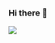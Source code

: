 ### Hi there 👋
<img src="https://capsule-render.vercel.app/api?type=slice&color=FFD8D8&height=300&section=header&text=HyeseongUm&fontSize=90&fontColor=353535"/>
<!--
**hyeseongUm/hyeseongUm** is a ✨ _special_ ✨ repository because its `README.md` (this file) appears on your GitHub profile.

Here are some ideas to get you started:

- 🔭 I’m currently working on ...
- 🌱 I’m currently learning ...
- 👯 I’m looking to collaborate on ...
- 🤔 I’m looking for help with ...
- 💬 Ask me about ...
- 📫 How to reach me: ...
- 😄 Pronouns: ...
- ⚡ Fun fact: ...
-->
<h3 align="center">📚 Tech Stack 📚</h3>
<p align="center">
  <img src="https://img.shields.io/badge/Java-007396?style=flat-square&logo=Java&logoColor=white"/></a>&nbsp
  <img src="https://img.shields.io/badge/Python-3766AB?style=flat-square&logo=Python&logoColor=white"/></a>&nbsp 
  <img src="https://img.shields.io/badge/Jsp-232F3E?style=flat-square&logo=Jsp&logoColor=white"/></a>&nbsp 
  <img src="https://img.shields.io/badge/Javascript-ffb13b?style=flat-square&logo=javascript&logoColor=white"/></a>&nbsp 
  <br>
  <img src="https://img.shields.io/badge/Spring-6DB33F?style=flat-square&logo=Spring&logoColor=white"/></a>&nbsp
  <img src="https://img.shields.io/badge/SpringBoot-6DB33F?style=flat-square&logo=SpringBoot&logoColor=white"/></a>&nbsp 
  <img src="https://img.shields.io/badge/Node.js-339933?style=flat-square&logo=Node.js&logoColor=white"/></a>&nbsp
  <img src="https://img.shields.io/badge/React-000000?style=flat-square&logo=React&logoColor=white"/></a>&nbsp
  <br>
  <img src="https://img.shields.io/badge/MariaDB-E6B91E?style=flat-square&logo=MariaDB&logoColor=white"/></a>&nbsp  
  <img src="https://img.shields.io/badge/HTML-2496ED?style=flat-square&logo=HTML&logoColor=white"/></a>&nbsp 
  <img src="https://img.shields.io/badge/css-D24939?style=flat-square&logo=css&logoColor=white"/></a>&nbsp 
</p>

<h3 align="center">✨ Follow Me ✨</h3>
<p align="center">
  <a href="https://www.instagram.com/hyeseong_ee/"><img src="https://img.shields.io/badge/Instagram-E4405F?style=flat-square&logo=Instagram&logoColor=white&link=https://www.instagram.com/pretzel_2m3/"/></a>&nbsp
  <a href="mailto:5391nks@naver.com"><img src="https://img.shields.io/badge/Naver-d14836?style=flat-square&logo=Naver&logoColor=white&link=5391nks@naver.com"/></a>

</p>
<p>
  <img height="180em" src="https://github-readme-stats.vercel.app/api?username=hyeseongUm&show_icons=true&include_all_commits=true&bg_color=30,e96443,904e95&title_color=fff&text_color=fff">
  <img height="180em" src="https://github-readme-stats.vercel.app/api/top-langs/?username=hyeseongUm&layout=compact&bg_color=30,e96443,904e95&title_color=fff&text_color=fff">
</p>
[![Top Langs](https://github-readme-stats.vercel.app/api/top-langs/?username=hyeseongUm&langs_count=8)]()

